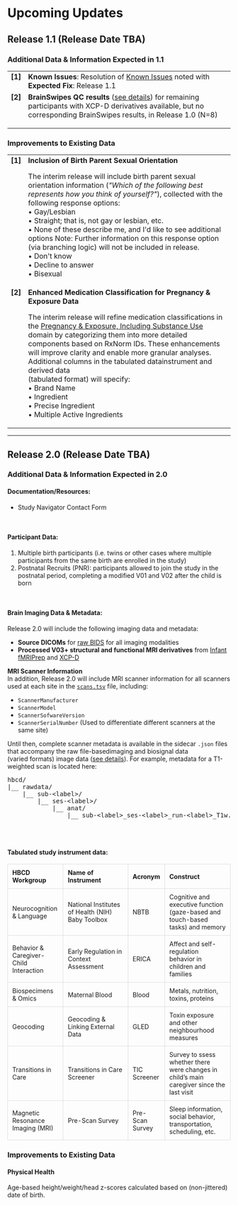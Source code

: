 # Upcoming Updates

## Release 1.1 (Release Date TBA)

### Additional Data & Information Expected in 1.1


<table class="table-no-vertical-lines" style="width: 100%; border-collapse: collapse; table-layout: fixed;">
  <tbody>
    <tr>
      <td style="text-align: center; vertical-align: top; white-space: nowrap;"><b>[1]</b></td>
      <td style="word-wrap: break-word; white-space: normal;"><b>Known Issues</b>: Resolution of <a href="../knownissues">Known Issues</a> noted with <strong>Expected Fix</strong>: Release 1.1</td>
    </tr>
    <tr>
      <td style="text-align: center; vertical-align: top; white-space: nowrap;"><b>[2]</b></td>
      <td style="word-wrap: break-word; white-space: normal;"><b>BrainSwipes QC results</b> (<a href="../../instruments/mri/qc/#brainswipes">see details</a>) for remaining participants with XCP-D derivatives available, but no corresponding BrainSwipes results, in Release 1.0 (N=8)</p>
      </td>
    </tr>
  </tbody>
</table>

### Improvements to Existing Data

<table class="table-no-vertical-lines" style="width: 100%; border-collapse: collapse; table-layout: fixed;">
  <tbody>
    <tr>
      <td style="text-align: center; vertical-align: top; white-space: nowrap;"><b>[1]</b></td>
      <td style="word-wrap: break-word; white-space: normal;">
        <b>Inclusion of Birth Parent Sexual Orientation</b>
        <p>
          The interim release will include birth parent sexual orientation information (<i>"Which of the following best represents how you think of yourself?"</i>), collected with the following response options:<br>
          • Gay/Lesbian<br>
          • Straight; that is, not gay or lesbian, etc.<br>
          • None of these describe me, and I'd like to see additional options 
          <span class="tooltip"><span class="emoji"><i class="fa-solid fa-circle-info"></i></span><span class="tooltiptext">Note: Further information on this response option (via branching logic) will not be included in release.</span></span><br>
          • Don't know<br>
          • Decline to answer<br>
          • Bisexual<br>
        </p>
      </td>
    </tr>
    <tr>
      <td style="text-align: center; vertical-align: top; white-space: nowrap;"><b>[2]</b></td>
      <td style="word-wrap: break-word; white-space: normal;">
        <b>Enhanced Medication Classification for Pregnancy & Exposure Data</b>
        <p>
          The interim release will refine medication classifications in the 
          <a href="../../instruments/#pregexp">Pregnancy & Exposure, Including Substance Use</a> domain by categorizing them into more detailed components based on RxNorm IDs. These enhancements will improve clarity and enable more granular analyses. Additional columns in the 
          <span class="tooltip">tabulated data<span class="tooltiptext">instrument and derived data<br>(tabulated format)</span></span> will specify:<br>
          • Brand Name<br>
          • Ingredient<br>
          • Precise Ingredient<br>
          • Multiple Active Ingredients
        </p>
      </td>
    </tr>
  </tbody>
</table>

-----------------------

## Release 2.0 (Release Date TBA)

### Additional Data & Information Expected in 2.0

#### Documentation/Resources:

*   Study Navigator Contact Form <p>&nbsp;</p>

#### Participant Data:

1. Multiple birth participants (i.e. twins or other cases where multiple participants from the same birth are enrolled in the study)
1. Postnatal Recruits (PNR): participants allowed to join the study in the postnatal period, completing a modified V01 and V02 after the child is born <p>&nbsp;</p>


#### Brain Imaging Data & Metadata:

Release 2.0 will include the following imaging data and metadata:

- **Source DICOMs** for [raw BIDS](../datacuration/rawbids.md) for all imaging modalities
- **Processed V03+ structural and functional MRI derivatives** from [Infant fMRIPrep](../datacuration/derivatives.md/#infant-fmriprep-nibabies) and [XCP-D](../datacuration/derivatives.md/#xcp-d-xcp_d) 

**MRI Scanner Information**   
In addition, Release 2.0 will include MRI scanner information for all scanners used at each site in the [`scans.tsv`](../datacuration/rawbids.md#participant-session-scan-level-data) file, including: 

  * `ScannerManufacturer`
  * `ScannerModel`
  * `ScannerSofwareVersion`
  * `ScannerSerialNumber` (Used to differentiate different scanners at the same site)

Until then, complete scanner metadata is available in the sidecar `.json` files that accompany the raw <span class="tooltip">file-based<span class="tooltiptext">imaging and biosignal data<br>(varied formats)</span></span> image data ([see details](../datacuration/rawbids.md)). For example, metadata for a T1-weighted scan is located here:

<pre class="folder-tree">
hbcd/
|__ rawdata/ 
    |__ sub-<span class="label">&lt;label&gt;</span>/
        |__ ses-<span class="label">&lt;label&gt;</span>/
            |__ anat/
                |__ sub-<span class="label">&lt;label&gt;</span>_ses-<span class="label">&lt;label&gt;</span>_run-<span class="label">&lt;label&gt;</span>_T1w.json

</pre>
<br>

#### Tabulated study instrument data:

<table style="width: 100%; border-collapse: collapse; table-layout: fixed; font-size: 14px;">
  <thead>
    <tr>
      <th style="width: 25%; border: 1px solid #ddd; padding: 10px; text-align: left; word-wrap: break-word; white-space: normal; font-size: 14px;">HBCD Workgroup</th>
      <th style="width: 30%; border: 1px solid #ddd; padding: 10px; text-align: left; word-wrap: break-word; white-space: normal; font-size: 14px;">Name of Instrument</th>
      <th style="width: 15%; border: 1px solid #ddd; padding: 10px; text-align: left; word-wrap: break-word; white-space: normal; font-size: 14px;">Acronym</th>
      <th style="width: 30%; border: 1px solid #ddd; padding: 10px; text-align: left; word-wrap: break-word; white-space: normal; font-size: 14px;">Construct</th>
    </tr>
  </thead>
  <tbody>
    <tr>
      <td style="border: 1px solid #ddd; padding: 10px; word-wrap: break-word; white-space: normal;">Neurocognition & Language</td>
      <td style="border: 1px solid #ddd; padding: 10px; word-wrap: break-word; white-space: normal;">National Institutes of Health (NIH) Baby Toolbox</td>
      <td style="border: 1px solid #ddd; padding: 10px; word-wrap: break-word; white-space: normal;">NBTB</td>
      <td style="border: 1px solid #ddd; padding: 10px; word-wrap: break-word; white-space: normal;">Cognitive and executive function (gaze-based and touch-based tasks) and memory</td>
    </tr>
    <tr>
      <td style="border: 1px solid #ddd; padding: 10px; word-wrap: break-word; white-space: normal;">Behavior & Caregiver-Child Interaction</td>
      <td style="border: 1px solid #ddd; padding: 10px; word-wrap: break-word; white-space: normal;">Early Regulation in Context Assessment</td>
      <td style="border: 1px solid #ddd; padding: 10px; word-wrap: break-word; white-space: normal;">ERICA</td>
      <td style="border: 1px solid #ddd; padding: 10px; word-wrap: break-word; white-space: normal;">Affect and self-regulation behavior in children and families</td>
    </tr>
    <tr>
      <td style="border: 1px solid #ddd; padding: 10px; word-wrap: break-word; white-space: normal;">Biospecimens & Omics</td>
      <td style="border: 1px solid #ddd; padding: 10px; word-wrap: break-word; white-space: normal;">Maternal Blood</td>
      <td style="border: 1px solid #ddd; padding: 10px; word-wrap: break-word; white-space: normal;">Blood</td>
      <td style="border: 1px solid #ddd; padding: 10px; word-wrap: break-word; white-space: normal;">Metals, nutrition, toxins, proteins</td>
    </tr>
    <tr>
      <td style="border: 1px solid #ddd; padding: 10px; word-wrap: break-word; white-space: normal;">Geocoding</td>
      <td style="border: 1px solid #ddd; padding: 10px; word-wrap: break-word; white-space: normal;">Geocoding & Linking External Data</td>
      <td style="border: 1px solid #ddd; padding: 10px; word-wrap: break-word; white-space: normal;">GLED</td>
      <td style="border: 1px solid #ddd; padding: 10px; word-wrap: break-word; white-space: normal;">Toxin exposure and other neighbourhood measures</td>
    </tr>
    <tr>
      <td style="border: 1px solid #ddd; padding: 10px; word-wrap: break-word; white-space: normal;">Transitions in Care</td>
      <td style="border: 1px solid #ddd; padding: 10px; word-wrap: break-word; white-space: normal;">Transitions in Care Screener</td>
      <td style="border: 1px solid #ddd; padding: 10px; word-wrap: break-word; white-space: normal;">TIC Screener</td>
      <td style="border: 1px solid #ddd; padding: 10px; word-wrap: break-word; white-space: normal;">Survey to ssess whether there were changes in child’s main caregiver since the last visit</td>
    </tr>
    <tr>
      <td style="border: 1px solid #ddd; padding: 10px; word-wrap: break-word; white-space: normal;">Magnetic Resonance Imaging (MRI)</td>
      <td style="border: 1px solid #ddd; padding: 10px; word-wrap: break-word; white-space: normal;">Pre-Scan Survey</td>
      <td style="border: 1px solid #ddd; padding: 10px; word-wrap: break-word; white-space: normal;">Pre-Scan Survey</td>
      <td style="border: 1px solid #ddd; padding: 10px; word-wrap: break-word; white-space: normal;">Sleep information, social behavior, transportation, scheduling, etc.</td>
    </tr>
  </tbody>
</table>


### Improvements to Existing Data

#### Physical Health 

Age-based height/weight/head z-scores calculated based on (non-jittered) date of birth.
